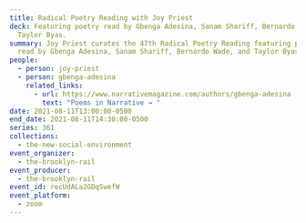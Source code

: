 ```yaml
---
title: Radical Poetry Reading with Joy Priest
deck: Featuring poetry read by Gbenga Adesina, Sanam Shariff, Bernardo Wade, and
  Taylor Byas.
summary: Joy Priest curates the 47th Radical Poetry Reading featuring poetry
  read by Gbenga Adesina, Sanam Shariff, Bernardo Wade, and Taylor Byas.
people:
  - person: joy-priest
  - person: gbenga-adesina
    related_links:
      - url: https://www.narrativemagazine.com/authors/gbenga-adesina
        text: "Poems in Narrative → "
date: 2021-08-11T13:00:00-0500
end_date: 2021-08-11T14:30:00-0500
series: 361
collections:
  - the-new-social-environment
event_organizer:
  - the-brooklyn-rail
event_producer:
  - the-brooklyn-rail
event_id: recUdALa2GDqSwefW
event_platform:
  - zoom
---
```

